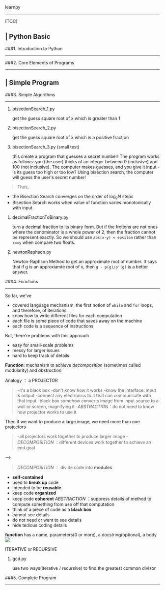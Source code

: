 learnpy 

---
[TOC]
## | Python Basic
###1. Introduction to Python

---
###2. Core Elements of Programs

---
## | Simple Program
###3. Simple Algorithms

---
1. bisectionSearch_1.py

    get the guess square root of x which is greater than 1
2. bisectionSearch_2.py

    get the guess square root of x which is a positive fraction
3. bisectionSearch_3.py (small test)

    this create a program that guesses a secret number!
The program works as follows: you (the user) thinks of an integer between 0 (inclusive) and 100 (not inclusive). The computer makes guesses, and you give it input - is its guess too high or too low? Using bisection search, the computer will guess the user's secret number!

>Thus, 
- the Bisection Search converges on the order of $\log_2 N$ steps
- Bisection Search works when value of function varies monotonically with input


1. decimalFractionToBinary.py

    turn a decimal fraction to its binary form. But if the frctions are not ones where the denominator is a whole power of 2, then the fraction cannot be represent exactly.   So we should use `abs(x-y) < epsilon` rather than `x==y` when compare two floats.

1. newtonRaphson.py

    Newton-Raphson Method to get an approximate root of number. It says that if g is an approxiamte root of x, then `g - p(g)/p'(g)` is a better answer.

###4. Functions

---
So far, we've 

- covered language mechanism, the first notion of `while` and `for` loops, and therefore, of iterations.
- know how to write different files for each computation
- each file is some piece of code that saves away on the machine
- each code is a sequence of instructions
    
But, there're problems with this approach

- easy for small-scale problems
- messy for larger issues
- hard to keep track of details
    
**Function**: mechanism to achieve *decomposition* (sometimes called modularity) and *abstraction*

Analogy ：  a PROJECTOR
>-it's a black box
-don't know how it works
-know the interface: input & output
-connect any electronics to it that can communicate with that input
-black box somehow converts image from input source to a wall or screen, magnifying it
-*ABSTRACTION*：do not need to know how projector works to use it 

Then if we want to produce a large image, we need more than one projectors
>-all projectors work together to produce larger image
-*DECOMPOSITION* ：different devices work together to achieve an end goal

==>
>*DECOMPOSITION* ： divide code into **modules**
 - **self-contained**
 - used to **break up** code
 - intended to be **reusable**
 - keep code **organized**
 - keep code **coherent**
*ABSTRACTION* ：suppress details of method to compute something from use off that computation
 - think of a piece of code as a **black box**
 - cannot see details
 - do not need or want to see details
 - hide tedious coding details
 
 **function** has a name, parameters(0 or more), a docstring(optional), a body
 ![](http://img.blog.csdn.net/20180111165535757?watermark/2/text/aHR0cDovL2Jsb2cuY3Nkbi5uZXQvdHNvb3R3/font/5a6L5L2T/fontsize/400/fill/I0JBQkFCMA==/dissolve/70/gravity/SouthEast)

 ITERATIVE or RECURSIVE
 1. gcd.py
 
     use two ways(iterative / recursive) to find the greatest common divisor

###5. Complete Program

---